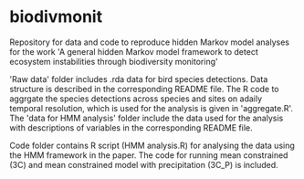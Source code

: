 # biodivmonit

Repository for data and code to reproduce hidden Markov model analyses for the work  'A general hidden Markov model framework to detect ecosystem instabilities through biodiversity monitoring'

'Raw data' folder includes .rda data for bird species detections.  Data structure is described in the corresponding README file. The R code to aggrgate the species detections across species and sites on  adaily temporal resolution, which is used for the analysis is given in 'aggregate.R'. The 'data for HMM analysis' folder include the data used for the analysis with descriptions of variables in the corresponding README file. 

Code folder contains R script (HMM analysis.R) for analysing the data using the HMM framework in the paper. The code for running mean constrained (3C) and mean constrained model with precipitation (3C_P) is included. 
